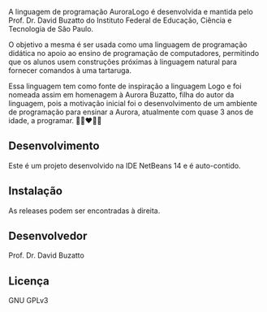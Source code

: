 A linguagem de programação AuroraLogo é desenvolvida e mantida pelo Prof. Dr. David Buzatto do Instituto Federal de Educação, Ciência e Tecnologia de São Paulo.

O objetivo a mesma é ser usada como uma linguagem de programação didática no apoio ao ensino de programação de computadores, permitindo que os alunos usem construções próximas à linguagem natural para fornecer comandos à uma tartaruga.

Essa linguagem tem como fonte de inspiração a linguagem Logo e foi nomeada assim em homenagem à Aurora Buzatto, filha do autor da linguagem, pois a motivação inicial foi o desenvolvimento de um ambiente de programação para ensinar a Aurora, atualmente com quase 3 anos de idade, a programar. 💛🧡❤💙💜

## Desenvolvimento

Este é um projeto desenvolvido na IDE NetBeans 14 e é auto-contido.

## Instalação

As releases podem ser encontradas à direita.

## Desenvolvedor

Prof. Dr. David Buzatto

## Licença

GNU GPLv3